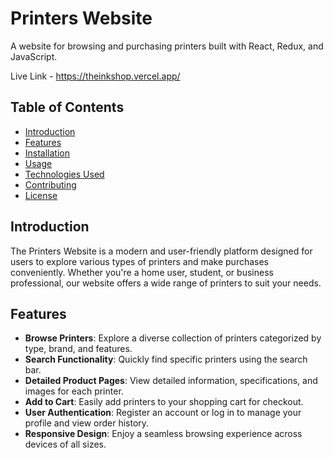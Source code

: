 # Printers Website

A website for browsing and purchasing printers built with React, Redux, and JavaScript.

Live Link - https://theinkshop.vercel.app/

## Table of Contents
- [Introduction](#introduction)
- [Features](#features)
- [Installation](#installation)
- [Usage](#usage)
- [Technologies Used](#technologies-used)
- [Contributing](#contributing)
- [License](#license)

## Introduction

The Printers Website is a modern and user-friendly platform designed for users to explore various types of printers and make purchases conveniently. Whether you're a home user, student, or business professional, our website offers a wide range of printers to suit your needs.

## Features

- **Browse Printers**: Explore a diverse collection of printers categorized by type, brand, and features.
- **Search Functionality**: Quickly find specific printers using the search bar.
- **Detailed Product Pages**: View detailed information, specifications, and images for each printer.
- **Add to Cart**: Easily add printers to your shopping cart for checkout.
- **User Authentication**: Register an account or log in to manage your profile and view order history.
- **Responsive Design**: Enjoy a seamless browsing experience across devices of all sizes.
